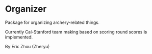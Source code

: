 # Organizer
Package for organizing archery-related things.

Currently Cal-Stanford team making based on scoring round scores is implemented.

By Eric Zhou (Zheryu)